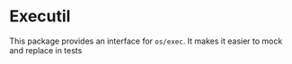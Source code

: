 # Executil

This package provides an interface for `os/exec`. It makes it easier to mock
and replace in tests